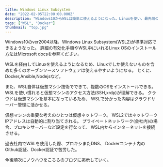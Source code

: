 ```yaml
---
title: Windows Linux Subsystem
date: "2022-02-05T22:00:00.000Z"
description: "Windows10からWSLは簡単に使えるようになった。Linuxを使い、最先端のオープンソースを体験しましょう。"
tags: ["WSL", "Docker"]
thumbnail: "top.jpg"
---
```


Windows10のver2004以降、Windows Linux Subsystem(WSL2)が標準対応できるようなった。
詳細の有効化手順やWSL中にいれるLinux OSのインストール方法はMicrosoft docsを参照ください。

WSLを経由してLinuxを使えるようになるため、Linuxでしか使えないものを含めた多くのオーブンソースソフトウェアは使えるやすいようになる。
とくに、Docker,Ansible,Nodejsなど。

また、WSL自体は仮想マシン技術でできて、複数のOSをインストールできる。WSLを使い慣れると仮想マシンのアクセス方法(SSH,xrdp)が理解できる。
クラウドは仮想マシンを基本になっているため、
WSLで分かった内容はクラウドサーバー管理に活かせる。

仮想マシンの重要な考えのひとつは仮想ネットワーク。
WSL2ではネットワークIPアドレスは自動的に割り当てされる。
プライベートネットワーク(会社内)の場合、プロキシサーバーなど設定を行なって、
WSL内からインターネットを接続させる。

過去社内でWSLを使用した際、プロキシまたDNS、
Dockerコンテナ内のGithub認証、Docker認証で苦労した。

今後順次にノウハウをこちらのブログに掲示していく。
